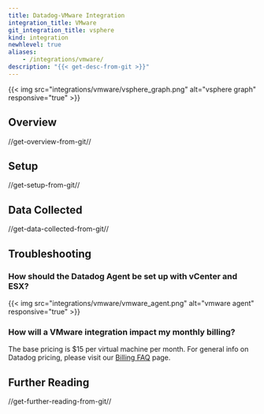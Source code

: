 ```yaml
---
title: Datadog-VMware Integration
integration_title: VMware
git_integration_title: vsphere
kind: integration
newhlevel: true
aliases:
    - /integrations/vmware/
description: "{{< get-desc-from-git >}}"
---
```


{{< img src="integrations/vmware/vsphere_graph.png" alt="vsphere graph" responsive="true" >}}

## Overview
//get-overview-from-git//

## Setup
//get-setup-from-git//

## Data Collected
//get-data-collected-from-git//

## Troubleshooting
### How should the Datadog Agent be set up with vCenter and ESX?

{{< img src="integrations/vmware/vmware_agent.png" alt="vmware agent" responsive="true" >}}

### How will a VMware integration impact my monthly billing?

The base pricing is $15 per virtual machine per month. For general info on Datadog pricing, please visit our [Billing FAQ](https://docs.datadoghq.com/account_management/) page.

## Further Reading
//get-further-reading-from-git//
